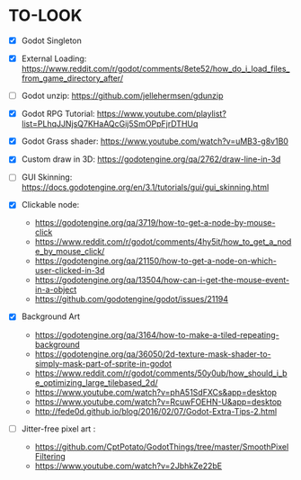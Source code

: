 # TO-LOOK

-   [x] Godot Singleton
-   [x] External Loading: https://www.reddit.com/r/godot/comments/8ete52/how_do_i_load_files_from_game_directory_after/
-   [ ] Godot unzip: https://github.com/jellehermsen/gdunzip
-   [x] Godot RPG Tutorial: https://www.youtube.com/playlist?list=PLhqJJNjsQ7KHaAQcGij5SmOPpFjrDTHUq
-   [x] Godot Grass shader: https://www.youtube.com/watch?v=uMB3-g8v1B0
-   [x] Custom draw in 3D: https://godotengine.org/qa/2762/draw-line-in-3d
-   [ ] GUI Skinning: https://docs.godotengine.org/en/3.1/tutorials/gui/gui_skinning.html
-   [x] Clickable node:
    -   https://godotengine.org/qa/3719/how-to-get-a-node-by-mouse-click
    -   https://www.reddit.com/r/godot/comments/4hy5it/how_to_get_a_node_by_mouse_click/
    -   https://godotengine.org/qa/21150/how-to-get-a-node-on-which-user-clicked-in-3d
    -   https://godotengine.org/qa/13504/how-can-i-get-the-mouse-event-in-a-object
    -   https://github.com/godotengine/godot/issues/21194
-   [x] Background Art

    -   https://godotengine.org/qa/3164/how-to-make-a-tiled-repeating-background
    -   https://godotengine.org/qa/36050/2d-texture-mask-shader-to-simply-mask-part-of-sprite-in-godot
    -   https://www.reddit.com/r/godot/comments/50y0ub/how_should_i_be_optimizing_large_tilebased_2d/
    -   https://www.youtube.com/watch?v=phA51SdFXCs&app=desktop
    -   https://www.youtube.com/watch?v=RcuwFOEHN-U&app=desktop
    -   http://fede0d.github.io/blog/2016/02/07/Godot-Extra-Tips-2.html
-   [ ] Jitter-free pixel art :
    *    https://github.com/CptPotato/GodotThings/tree/master/SmoothPixelFiltering
    *   https://www.youtube.com/watch?v=2JbhkZe22bE